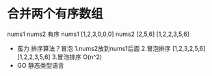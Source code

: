 # 合并两个有序数组
 nums1 nums2 有序
 nums1 [1,2,3,0,0,0]
 nums2 [2,5,6]
 [1,2,2,3,5,6]
  - 蛮力
  排序算法？冒泡
  1.nums2放到nums1后面
  2.冒泡排序
  [1,2,3,2,5,6]
  [1,2,2,3,5,6]
  3.冒泡排序 O(n^2)
  - GO 静态类型语言